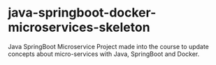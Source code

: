 # java-springboot-docker-microservices-skeleton
Java SpringBoot Microservice Project made into the course to update concepts about micro-services with Java, SpringBoot and Docker.
